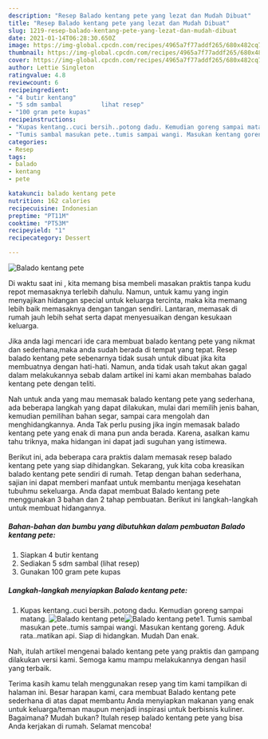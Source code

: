```yaml
---
description: "Resep Balado kentang pete yang lezat dan Mudah Dibuat"
title: "Resep Balado kentang pete yang lezat dan Mudah Dibuat"
slug: 1219-resep-balado-kentang-pete-yang-lezat-dan-mudah-dibuat
date: 2021-01-14T06:28:30.650Z
image: https://img-global.cpcdn.com/recipes/4965a7f77addf265/680x482cq70/balado-kentang-pete-foto-resep-utama.jpg
thumbnail: https://img-global.cpcdn.com/recipes/4965a7f77addf265/680x482cq70/balado-kentang-pete-foto-resep-utama.jpg
cover: https://img-global.cpcdn.com/recipes/4965a7f77addf265/680x482cq70/balado-kentang-pete-foto-resep-utama.jpg
author: Lettie Singleton
ratingvalue: 4.8
reviewcount: 6
recipeingredient:
- "4 butir kentang"
- "5 sdm sambal           lihat resep"
- "100 gram pete kupas"
recipeinstructions:
- "Kupas kentang..cuci bersih..potong dadu. Kemudian goreng sampai matang."
- "Tumis sambal masukan pete..tumis sampai wangi. Masukan kentang goreng. Aduk rata..matikan api. Siap di hidangkan. Mudah Dan enak."
categories:
- Resep
tags:
- balado
- kentang
- pete

katakunci: balado kentang pete 
nutrition: 162 calories
recipecuisine: Indonesian
preptime: "PT11M"
cooktime: "PT53M"
recipeyield: "1"
recipecategory: Dessert

---
```



![Balado kentang pete](https://img-global.cpcdn.com/recipes/4965a7f77addf265/680x482cq70/balado-kentang-pete-foto-resep-utama.jpg)

Di waktu  saat ini , kita memang bisa membeli masakan praktis tanpa kudu repot memasaknya terlebih dahulu. Namun, untuk kamu yang ingin menyajikan hidangan special untuk keluarga tercinta, maka kita memang lebih baik memasaknya dengan tangan sendiri. Lantaran, memasak di rumah jauh lebih sehat serta dapat menyesuaikan dengan kesukaan keluarga.

Jika anda lagi mencari ide cara membuat balado kentang pete yang nikmat dan sederhana,maka anda sudah berada di tempat yang tepat. Resep balado kentang pete  sebenarnya tidak susah untuk dibuat jika kita membuatnya dengan hati-hati. Namun, anda tidak usah takut akan gagal dalam melakukannya 
sebab dalam artikel ini kami akan membahas balado kentang pete dengan teliti.  



Nah untuk anda yang mau memasak balado kentang pete yang sederhana, ada beberapa langkah yang dapat dilakukan, mulai dari memilih jenis bahan, kemudian pemilihan bahan segar, sampai cara mengolah dan menghidangkannya. Anda Tak perlu pusing jika ingin memasak balado kentang pete yang enak di mana pun anda berada. Karena, asalkan kamu  tahu triknya, maka hidangan ini dapat jadi suguhan yang istimewa.

Berikut ini, ada beberapa cara praktis  dalam memasak resep balado kentang pete yang siap dihidangkan. Sekarang, yuk kita coba kreasikan balado kentang pete sendiri di rumah. Tetap dengan bahan sederhana, sajian ini dapat memberi manfaat untuk membantu menjaga kesehatan tubuhmu sekeluarga. Anda dapat membuat Balado kentang pete menggunakan 3 bahan dan 2 tahap pembuatan. Berikut ini langkah-langkah untuk membuat hidangannya.

<!--inarticleads1-->

##### Bahan-bahan dan bumbu yang dibutuhkan dalam pembuatan Balado kentang pete:

1. Siapkan 4 butir kentang
1. Sediakan 5 sdm sambal           (lihat resep)
1. Gunakan 100 gram pete kupas




<!--inarticleads2-->

##### Langkah-langkah menyiapkan Balado kentang pete:

1. Kupas kentang..cuci bersih..potong dadu. Kemudian goreng sampai matang.
<img src="https://img-global.cpcdn.com/steps/217c0ccb210ae24e/160x128cq70/balado-kentang-pete-langkah-memasak-1-foto.jpg" alt="Balado kentang pete"><img src="https://img-global.cpcdn.com/steps/c39ac3432e2527f6/160x128cq70/balado-kentang-pete-langkah-memasak-1-foto.jpg" alt="Balado kentang pete">1. Tumis sambal masukan pete..tumis sampai wangi. Masukan kentang goreng. Aduk rata..matikan api. Siap di hidangkan. Mudah Dan enak.




Nah, itulah artikel mengenai  balado kentang pete  yang praktis dan gampang dilakukan versi kami. Semoga kamu mampu melakukannya dengan hasil yang terbaik. 

Terima kasih kamu telah menggunakan resep yang tim kami tampilkan di halaman ini. Besar harapan kami, cara membuat  Balado kentang pete sederhana di atas dapat membantu Anda menyiapkan makanan yang enak untuk keluarga/teman maupun menjadi inspirasi untuk berbisnis kuliner. Bagaimana? Mudah bukan? Itulah resep balado kentang pete yang bisa Anda kerjakan di rumah. Selamat mencoba!

